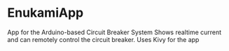 # EnukamiApp
App for the Arduino-based Circuit Breaker System
Shows realtime current and can remotely control the circuit breaker.
Uses Kivy for the app
